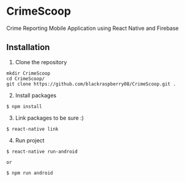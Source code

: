 # CrimeScoop
Crime Reporting Mobile Application using React Native and Firebase

## Installation
1. Clone the repository
```
mkdir CrimeScoop
cd CrimeScoop/
git clone https://github.com/blackraspberry08/CrimeScoop.git .
```
2. Install packages
```
$ npm install
```

3. Link packages to be sure :)
```
$ react-native link
```

4. Run project
```
$ react-native run-android

or

$ npm run android
```